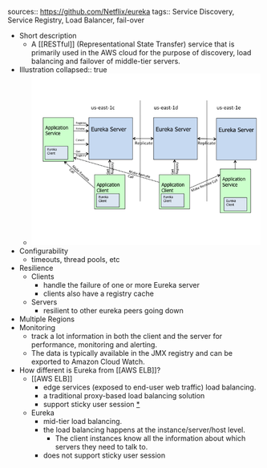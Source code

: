 sources:: https://github.com/Netflix/eureka
tags:: Service Discovery, Service Registry, Load Balancer, fail-over

- Short description
	- A [[RESTful]] (Representational State Transfer) service that is primarily used in the AWS cloud for the purpose of discovery, load balancing and failover of middle-tier servers.
- Illustration
  collapsed:: true
	- ![image.png](../assets/image_1653326678769_0.png)
- Configurability
	- timeouts, thread pools, etc
- Resilience
	- Clients
		- handle the failure of one or more Eureka server
		- clients also have a registry cache
	- Servers
		- resilient to other eureka peers going down
- Multiple Regions
- Monitoring
	- track a lot information in both the client and the server for performance, monitoring and alerting.
	- The data is typically available in the JMX registry and can be exported to Amazon Cloud Watch.
- How different is Eureka from [[AWS ELB]]?
	- [[AWS ELB]]
		- edge services (exposed to end-user web traffic) load balancing.
		- a traditional proxy-based load balancing solution
		- support sticky user session [*](https://github.com/Netflix/eureka/wiki/Eureka-at-a-glance)
	- Eureka
		- mid-tier load balancing.
		- the load balancing happens at the instance/server/host level.
			- The client instances know all the information about which servers they need to talk to.
		- does not support sticky user session